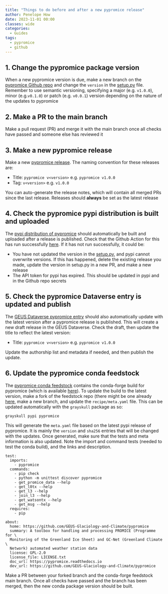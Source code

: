 ```yaml
---
title: "Things to do before and after a new pypromice release"
author: Penelope How
date: 2023-11-01 00:00
classes: wide
categories:
  - Guides
tags: 
  - pypromice
  - github
---
```


## 1. Change the pypromice package version

When a new pypromice version is due, make a new branch on the [pypromice Github repo](https://github.com/GEUS-Glaciology-and-Climate/pypromice) and change the `version` in the [setup.py](https://github.com/GEUS-Glaciology-and-Climate/pypromice/blob/main/setup.py) file. Remember to use semantic versioning, specifying a major (e.g. `v1.0.0`), minor (e.g.`v0.1.0`) or patch (e.g. `v0.0.1`) version depending on the nature of the updates to pypromice

## 2. Make a PR to the main branch

Make a pull request (PR) and merge it with the main branch once all checks have passed and someone else has reviewed it

## 3. Make a new pypromice release

Make a new [pypromice release](https://github.com/GEUS-Glaciology-and-Climate/pypromice/releases). The naming convention for these releases are:

- Title: `pypromice v<version>` e.g. `pypromice v1.0.0`
- Tag: `v<version>` e.g. `v1.0.0`

You can auto-generate the release notes, which will contain all merged PRs since the last release. Releases should **always** be set as the latest release

## 4. Check the pypromice pypi distribution is built and uploaded

The [pypi distribution of pypromice](https://pypi.org/project/pypromice/) should automatically be built and uploaded after a release is published. Check that the Github Action for this has run successfully [here](https://github.com/GEUS-Glaciology-and-Climate/pypromice/actions/workflows/pypi-publish.yml). If it has not run successfully, it could be:

- You have not updated the version in the [setup.py](https://github.com/GEUS-Glaciology-and-Climate/pypromice/blob/main/setup.py), and pypi cannot overwrite versions. If this has happened, delete the existing release you made, update the version in setup.py in a new PR, and make a new release
- The API token for pypi has expired. This should be updated in pypi and in the Github repo secrets

## 5. Check the pypromice Dataverse entry is updated and publish

The [GEUS Dataverse pypromice entry](https://doi.org/10.22008/FK2/3TSBF0) should also automatically update with the latest version after a pypromice release is published. This will create a new draft release in the GEUS Dataverse. Check the draft, then update the title to reflect the latest version:

- Title: `pypromice v<version>` e.g. `pypromice v1.0.0`

Update the authorship list and metadata if needed, and then publish the update.

## 6. Update the pypromice conda feedstock

The [pypromice conda feedstock](https://github.com/conda-forge/pypromice-feedstock) contains the conda-forge build for pypromice (which is available [here](https://anaconda.org/conda-forge/pypromice)). To update the build to the latest version, make a fork of the feedstock repo (there might be one already [here](https://github.com/GEUS-Glaciology-and-Climate/pypromice-feedstock), make a new branch, and update the `recipe/meta.yaml` file. This can be updated automatically with the `grayskull` package as so:

```
grayskull pypi pypromice
```

This will generate the `meta.yaml` file based on the latest pypi release of pypromice. It is mainly the `version` and `sha256` entries that will be changed with the updates. Once generated, make sure that the tests and meta information is also updated. Note the import and command tests (needed to test the conda build), and the links and description.

```
test:
  imports:
    - pypromice
  commands:
    - pip check
    - python -m unittest discover pypromice
    - get_promice_data --help
    - get_l0tx --help
    - get_l3 --help
    - join_l3 --help
    - get_watsontx --help
    - get_msg --help
  requires:
    - pip
```

```
about:
  home: https://github.com/GEUS-Glaciology-and-Climate/pypromice
  summary: A toolbox for handling and processing PROMICE (Programme for \
  Monitoring of the Greenland Ice Sheet) and GC-Net (Greenland Climate \
  Network) automated weather station data
  license: GPL-2.0
  license_file: LICENSE.txt
  doc_url: https://pypromice.readthedocs.io
  dev_url: https://github.com/GEUS-Glaciology-and-Climate/pypromice
```

Make a PR between your forked branch and the conda-forge feedstock main branch. Once all checks have passed and the branch has been merged, then the new conda package version should be built.
